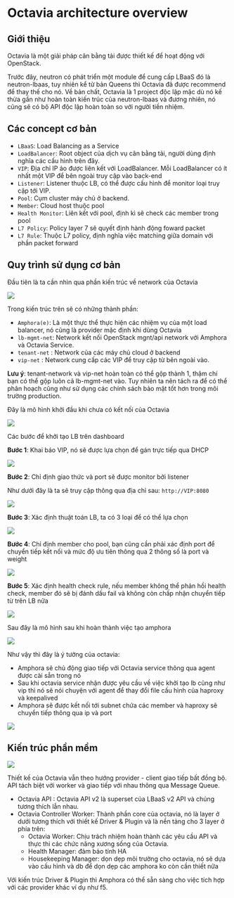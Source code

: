 # Octavia architecture overview

## Giới thiệu

Octavia là một giải pháp cân bằng tải được thiết kế để hoạt động với OpenStack.

Trước đây, neutron có phát triển một module để cung cấp LBaaS đó là neutron-lbaas, tuy nhiên kể từ bản Queens thì Octavia đã được recommend để thay thế cho nó. Về bản chất, Octavia là 1 project độc lập mặc dù nó kế thừa gần như hoàn toàn kiến trúc của neutron-lbaas và đương nhiên, nó cũng sẽ có bộ API độc lập hoàn toàn so với người tiền nhiệm.

## Các concept cơ bản

- `LBaaS`: Load Balancing as a Service
- `LoadBalancer`: Root object của dịch vụ cân bằng tải, người dùng định nghĩa các cấu hình trên đây.
- `VIP`: Địa chỉ IP ảo được liên kết với LoadBalancer. Mỗi LoadBalancer có ít nhất một VIP để bên ngoài truy cập vào back-end
- `Listener`: Listener thuộc LB, có thể được cấu hình để monitor loại truy cập tới VIP.
- `Pool`: Cụm cluster máy chủ ở backend.
- `Member`: Cloud host thuộc pool
- `Health Monitor`: Liên kết với pool, định kì sẽ check các member trong pool
- `L7 Policy`: Policy layer 7 sẽ quyết định hành động foward packet
- `L7 Rule`: Thuộc L7 policy, định nghĩa việc matching giữa domain với phần packet forward

## Quy trình sử dụng cơ bản

Đầu tiên là ta cần nhìn qua phần kiến trúc về network của Octavia

<img src="https://i.imgur.com/7aWc1Lj.png">

Trong kiến trúc trên sẽ có những thành phần:

- `Amphora(e)`: Là một thực thể thực hiện các nhiệm vụ của một load balancer, nó cũng là provider mặc định khi dùng Octavia
- `lb-mgmt-net`: Network kết nối OpenStack mgnt/api network với Amphora và Octavia Service.
- `tenant-net` : Network của các máy chủ cloud ở backend
- `vip-net` : Network cung cấp các VIP để truy cập từ bên ngoài vào.

**Lưu ý**: tenant-network và vip-net hoàn toàn có thể gộp thành 1, thậm chí bạn có thể gộp luôn cả lb-mgmt-net vào. Tuy nhiên ta nên tách ra để có thể phân hoạch cũng như sử dụng các chính sách bảo mật tốt hơn trong môi trường production.

Đây là mô hình khởi đầu khi chưa có kết nối của Octavia

<img src="https://i.imgur.com/32QIv1E.png">

Các bước để khởi tạo LB trên dashboard

**Bước 1**: Khai báo VIP, nó sẽ được lựa chọn để gán trực tiếp qua DHCP

<img src="https://i.imgur.com/wZ6ufc2.png">

**Bước 2**: Chỉ định giao thức và port sẽ được monitor bởi listener

Như dưới đây là ta sẽ truy cập thông qua địa chỉ sau: `http://VIP:8080`

<img src="https://i.imgur.com/K2RXdJY.png">

**Bước 3**: Xác định thuật toán LB, ta có 3 loại để có thể lựa chọn

<img src="https://i.imgur.com/3D9WCnb.png">

**Bước 4**: Chỉ định member cho pool, bạn cũng cần phải xác định port để chuyển tiếp kết nối và mức độ ưu tiên thông qua 2 thông số là port và weight

<img src="https://i.imgur.com/mlwgI1A.png">

**Bước 5**: Xác định health check rule, nếu member không thể phản hồi health check, member đó sẽ bị đánh dấu fail và không còn chấp nhận chuyển tiếp từ trên LB nữa

<img src="https://i.imgur.com/HUXEguX.png">

Sau đây là mô hình sau khi hoàn thành việc tạo amphora

<img src="https://i.imgur.com/PSk1S5F.png">

Như vậy thì đây là ý tưởng của octavia:

- Amphora sẽ chủ động giao tiếp với Octavia service thông qua agent được cài sẵn trong nó
- Sau khi octavia service nhận được yêu cầu về việc khởi tạo lb cũng như vip thì nó sẽ nói chuyện với agent để thay đổi file cấu hình của haproxy và keepalived
- Amphora sẽ được kết nối tới subnet chứa các member và haproxy sẽ chuyển tiếp thông qua ip và port

<img src="https://i.imgur.com/NlGgsl6.png">

## Kiến trúc phần mềm

<img src="https://i.imgur.com/GHsK1Pj.png">

Thiết kế của Octavia vẫn theo hướng provider - client giao tiếp bất đồng bộ. API tách biệt với worker và giao tiếp với nhau thông qua Message Queue.

- Octavia API : Octavia API v2 là superset của LBaaS v2 API và chúng tương thích lẫn nhau.
- Octavia Controller Worker: Thành phần core của octavia, nó là layer ở dưới tương thích với thiết kế Driver & Plugin và là nền tảng cho 3 layer ở phía trên:
    - Octavia Worker: Chịu trách nhiệm hoàn thành các yêu cầu API và thực thi các chức năng xương sống của Octavia.
    - Health Manager: đảm bảo tính HA 
    - Housekeeping Manager: dọn dẹp môi trường cho octavia, nó sẽ dựa vào cấu hình và db để dọn dẹp các amphora ko còn cần thiết nữa

Với kiến trúc Driver & Plugin thì Amphora có thể sẵn sàng cho việc tích hợp với các provider khác ví dụ như f5.
